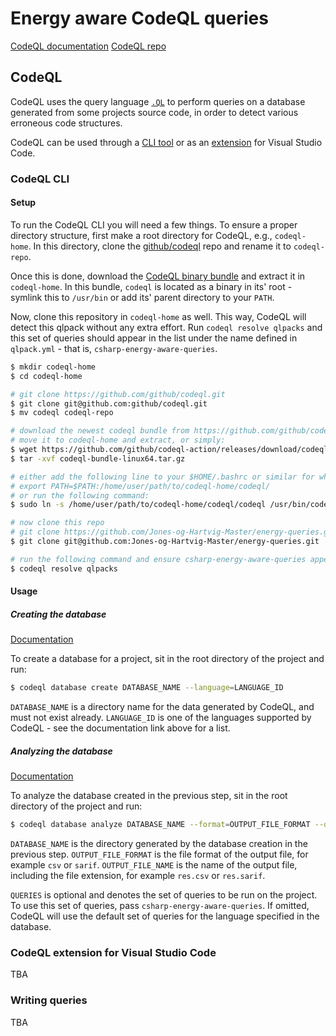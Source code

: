 # Energy aware CodeQL queries

[CodeQL documentation](https://codeql.github.com/docs/codeql-overview/about-codeql/)
[CodeQL repo](https://github.com/github/codeql)

## CodeQL

CodeQL uses the query language [`.QL`](https://codeql.github.com/docs/ql-language-reference/about-the-ql-language/) to perform queries on a database generated from some projects source code, in order to detect various erroneous code structures.

CodeQL can be used through a [CLI tool](https://codeql.github.com/docs/codeql-cli/) or as an [extension](https://codeql.github.com/docs/codeql-for-visual-studio-code/) for Visual Studio Code.

### CodeQL CLI

#### Setup

To run the CodeQL CLI you will need a few things. To ensure a proper directory structure, first make a root directory for CodeQL, e.g., `codeql-home`. In this directory, clone the [github/codeql](https://github.com/github/codeql) repo and rename it to `codeql-repo`.

Once this is done, download the [CodeQL binary bundle](https://github.com/github/codeql-action/releases) and extract it in `codeql-home`. In this bundle, `codeql` is located as a binary in its' root - symlink this to `/usr/bin` or add its' parent directory to your `PATH`.

Now, clone this repository in `codeql-home` as well. This way, CodeQL will detect this qlpack without any extra effort. Run `codeql resolve qlpacks` and this set of queries should appear in the list under the name defined in `qlpack.yml` - that is, `csharp-energy-aware-queries`.

```bash
$ mkdir codeql-home
$ cd codeql-home

# git clone https://github.com/github/codeql.git
$ git clone git@github.com:github/codeql.git
$ mv codeql codeql-repo

# download the newest codeql bundle from https://github.com/github/codeql-action/releases
# move it to codeql-home and extract, or simply:
$ wget https://github.com/github/codeql-action/releases/download/codeql-bundle-20220224/codeql-bundle-linux64.tar.gz
$ tar -xvf codeql-bundle-linux64.tar.gz

# either add the following line to your $HOME/.bashrc or similar for whatever shell you use:
# export PATH=$PATH:/home/user/path/to/codeql-home/codeql/
# or run the following command:
$ sudo ln -s /home/user/path/to/codeql-home/codeql/codeql /usr/bin/codeql

# now clone this repo
# git clone https://github.com/Jones-og-Hartvig-Master/energy-queries.git
$ git clone git@github.com:Jones-og-Hartvig-Master/energy-queries.git

# run the following command and ensure csharp-energy-aware-queries appears in the list
$ codeql resolve qlpacks
```

#### Usage

##### Creating the database

[Documentation](https://codeql.github.com/docs/codeql-cli/creating-codeql-databases/)

To create a database for a project, sit in the root directory of the project and run:

```bash
$ codeql database create DATABASE_NAME --language=LANGUAGE_ID
```

`DATABASE_NAME` is a directory name for the data generated by CodeQL, and must not exist already. `LANGUAGE_ID` is one of the languages supported by CodeQL - see the documentation link above for a list.

##### Analyzing the database

[Documentation](https://codeql.github.com/docs/codeql-cli/analyzing-databases-with-the-codeql-cli/)

To analyze the database created in the previous step, sit in the root directory of the project and run:

```bash
$ codeql database analyze DATABASE_NAME --format=OUTPUT_FILE_FORMAT --output=OUTPUT_FILE_NAME QUERIES
```

`DATABASE_NAME` is the directory generated by the database creation in the previous step. `OUTPUT_FILE_FORMAT` is the file format of the output file, for example `csv` or `sarif`. `OUTPUT_FILE_NAME` is the name of the output file, including the file extension, for example `res.csv` or `res.sarif`. 

`QUERIES` is optional and denotes the set of queries to be run on the project. To use this set of queries, pass `csharp-energy-aware-queries`. If omitted, CodeQL will use the default set of queries for the language specified in the database.

### CodeQL extension for Visual Studio Code

TBA

### Writing queries

TBA
